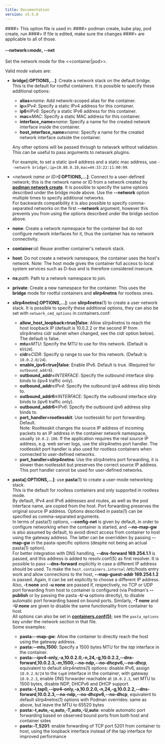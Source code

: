 ```yaml
---
title: Documentation
version: v5.5.0
---
```


####> This option file is used in:
####>   podman create, kube play, pod create, run
####> If file is edited, make sure the changes
####> are applicable to all of those.
#### **--network**=*mode*, **--net**

Set the network mode for the <<container|pod>>.

Valid _mode_ values are:

- **bridge[\:OPTIONS,...]**: Create a network stack on the default bridge. This is the default for rootful containers. It is possible to specify these additional options:
    - **alias=**_name_: Add network-scoped alias for the container.
    - **ip=**_IPv4_: Specify a static IPv4 address for this container.
    - **ip6=**_IPv6_: Specify a static IPv6 address for this container.
    - **mac=**_MAC_: Specify a static MAC address for this container.
    - **interface_name=**_name_: Specify a name for the created network interface inside the container.
    - **host_interface_name=**_name_: Specify a name for the created network interface outside the container.

    Any other options will be passed through to netavark without validation. This can be useful to pass arguments to netavark plugins.

    For example, to set a static ipv4 address and a static mac address, use `--network bridge\:ip=10.88.0.10,mac=44:33:22:11:00:99`.

- _\<network name or ID\>_**[\:OPTIONS,...]**: Connect to a user-defined network; this is the network name or ID from a network created by **[podman network create](podman-network-create.1.md)**. It is possible to specify the same options described under the bridge mode above. Use the **--network** option multiple times to specify additional networks. \
  For backwards compatibility it is also possible to specify comma-separated networks on the first **--network** argument, however this prevents you from using the options described under the bridge section above.

- **none**: Create a network namespace for the container but do not configure network interfaces for it, thus the container has no network connectivity.

- **container:**_id_: Reuse another container's network stack.

- **host**: Do not create a network namespace, the container uses the host's network. Note: The host mode gives the container full access to local system services such as D-bus and is therefore considered insecure.

- **ns:**_path_: Path to a network namespace to join.

- **private**: Create a new namespace for the container. This uses the **bridge** mode for rootful containers and **slirp4netns** for rootless ones.

- **slirp4netns[\:OPTIONS,...]**: use **slirp4netns**(1) to create a user network stack. It is possible to specify these additional options, they can also be set with `network_cmd_options` in containers.conf:

  - **allow_host_loopback=true|false**: Allow slirp4netns to reach the host loopback IP (default is 10.0.2.2 or the second IP from slirp4netns cidr subnet when changed, see the cidr option below). The default is false.
  - **mtu=**_MTU_: Specify the MTU to use for this network. (Default is `65520`).
  - **cidr=**_CIDR_: Specify ip range to use for this network. (Default is `10.0.2.0/24`).
  - **enable_ipv6=true|false**: Enable IPv6. Default is true. (Required for `outbound_addr6`).
  - **outbound_addr=**_INTERFACE_: Specify the outbound interface slirp binds to (ipv4 traffic only).
  - **outbound_addr=**_IPv4_: Specify the outbound ipv4 address slirp binds to.
  - **outbound_addr6=**_INTERFACE_: Specify the outbound interface slirp binds to (ipv6 traffic only).
  - **outbound_addr6=**_IPv6_: Specify the outbound ipv6 address slirp binds to.
  - **port_handler=rootlesskit**: Use rootlesskit for port forwarding. Default. \
  Note: Rootlesskit changes the source IP address of incoming packets to an IP address in the container network namespace, usually `10.0.2.100`. If the application requires the real source IP address, e.g. web server logs, use the slirp4netns port handler. The rootlesskit port handler is also used for rootless containers when connected to user-defined networks.
  - **port_handler=slirp4netns**: Use the slirp4netns port forwarding, it is slower than rootlesskit but preserves the correct source IP address. This port handler cannot be used for user-defined networks.

- **pasta[\:OPTIONS,...]**: use **pasta**(1) to create a user-mode networking
    stack. \
    This is the default for rootless containers and only supported in rootless mode. \
    By default, IPv4 and IPv6 addresses and routes, as well as the pod interface
    name, are copied from the host. Port forwarding preserves the original
    source IP address. Options described in pasta(1) can be specified as
    comma-separated arguments. \
    In terms of pasta(1) options, **--config-net** is given by default, in
    order to configure networking when the container is started, and
    **--no-map-gw** is also assumed by default, to avoid direct access from
    container to host using the gateway address. The latter can be overridden
    by passing **--map-gw** in the pasta-specific options (despite not being an
    actual pasta(1) option). \
    For better integration with DNS handling, **--dns-forward 169.254.1.1** is passed,
    and this address is added to resolv.conf(5) as first resolver. It is possible to pass
    **--dns-forward** explicitly in case a different IP address should be used.
    To make the `host.containers.internal` /etc/hosts entry work and allow connections
    to the host, **--map-guest-addr 169.254.1.2** is passed. Again, it can be set
    explicitly to choose a different IP address. \
    Also, **-t none** and **-u none** are passed if, respectively, no TCP or
    UDP port forwarding from host to container is configured (via Podman's
    **--publish** or by passing the pasta **-t**/**-u** options directly),
    to disable automatic port forwarding based on bound ports. Similarly, **-T none**
    and **-U none** are given to disable the same functionality from container to
    host. \
    All options can also be set in **[containers.conf(5)](https://github.com/containers/common/blob/main/docs/containers.conf.5.md)**;
    see the `pasta_options` key under the network section in that file. \
    Some examples:
    - **pasta:--map-gw**: Allow the container to directly reach the host using the
        gateway address.
    - **pasta:--mtu,1500**: Specify a 1500 bytes MTU for the _tap_ interface in
        the container.
    - **pasta:--ipv4-only,-a,10.0.2.0,-n,24,-g,10.0.2.2,--dns-forward,10.0.2.3,-m,1500,--no-ndp,--no-dhcpv6,--no-dhcp**,
        equivalent to default slirp4netns(1) options: disable IPv6, assign
        `10.0.2.0/24` to the `tap0` interface in the container, with gateway
        `10.0.2.3`, enable DNS forwarder reachable at `10.0.2.3`, set MTU to 1500
        bytes, disable NDP, DHCPv6 and DHCP support.
    - **pasta:-I,tap0,--ipv4-only,-a,10.0.2.0,-n,24,-g,10.0.2.2,--dns-forward,10.0.2.3,--no-ndp,--no-dhcpv6,--no-dhcp**,
        equivalent to default slirp4netns(1) options with Podman overrides: same as
        above, but leave the MTU to 65520 bytes
    - **pasta:-t,auto,-u,auto,-T,auto,-U,auto**: enable automatic port forwarding
        based on observed bound ports from both host and container sides
    - **pasta:-T,5201**: enable forwarding of TCP port 5201 from container to
        host, using the loopback interface instead of the tap interface for improved
        performance
